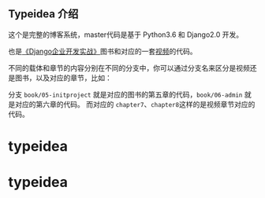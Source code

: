 ## Typeidea 介绍

这个是完整的博客系统，master代码是基于 Python3.6 和 Django2.0 开发。

也是[《Django企业开发实战》](http://django-practice-book.com/)图书和对应的一套[视频](http://django-practice-book.com/course.html)的代码。

不同的载体和章节的内容分别在不同的分支中，你可以通过分支名来区分是视频还是图书，以及对应的章节，比如：

分支 ``book/05-initproject`` 就是对应的图书的第五章的代码，``book/06-admin`` 就是对应的第六章的代码。
而对应的 ``chapter7``、``chapter8``这样的是视频章节对应的代码。
# typeidea
# typeidea
